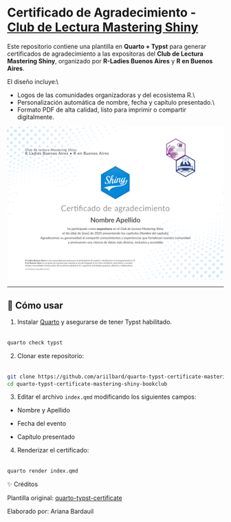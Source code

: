 # Certificado de Agradecimiento - [Club de Lectura Mastering Shiny](https://github.com/renbaires/mastering-shiny) 

Este repositorio contiene una plantilla en **Quarto + Typst** para generar certificados de agradecimiento a las expositoras del **Club de Lectura Mastering Shiny**, organizado por **R-Ladies Buenos Aires** y **R en Buenos Aires**.

El diseño incluye:\
- Logos de las comunidades organizadoras y del ecosistema R.\
- Personalización automática de nombre, fecha y capítulo presentado.\
- Formato PDF de alta calidad, listo para imprimir o compartir digitalmente.


![](ejemplo.png)

------------------------------------------------------------------------

## 🚀 Cómo usar

1.  Instalar [Quarto](https://quarto.org/) y asegurarse de tener Typst habilitado.

``` bash

quarto check typst
```

2.  Clonar este repositorio:

``` bash

git clone https://github.com/ariilbard/quarto-typst-certificate-mastering-shiny-bookclub.git
cd quarto-typst-certificate-mastering-shiny-bookclub
```

3.  Editar el archivo `index.qmd` modificando los siguientes campos:

-   Nombre y Apellido

-   Fecha del evento

-   Capítulo presentado

4.  Renderizar el certificado:

``` bash

quarto render index.qmd

```

✨ Créditos

Plantilla original: [quarto-typst-certificate](https://github.com/royfrancis/quarto-typst-certificate)

Elaborado por: Ariana Bardauil

